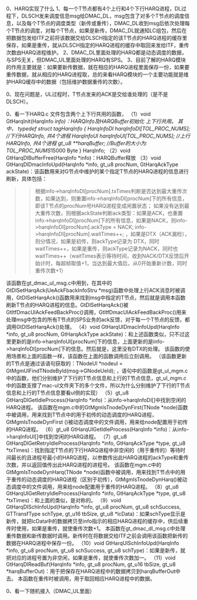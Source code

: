 0、HARQ实现了什么
1、每一个T节点都有4个上行和4个下行HARQ进程，DL过程下，DLSCH发来调度信息msg给DMAC_DL，msg包含了对多个T节点的调度信息，以及每个T节点的调度类型（新传或重传），DMAC_DL收到msg后依次处理每个T节点的调度，对每个T节点，如果是新传，DMAC_DL就通知LC组包，然后在把数据包发给ITF之前将该数据交给DLSCH指定的该T节点的HARQ进程的缓存里保存，如果是重传，就从DLSCH指定的HARQ进程的缓存中取回来发给ITF，重传次数由HARQ进程维护。
2、DMAC_DL里面处理的HARQ都是动态调度的数据，与SPS无关，但DMAC_UL里面处理的HARQ有SPS。
3、目前了解的HARQ模块的作用主要就是：如果要新传数据，就在相应的HARQ进程里面保存一份，如果要重传数据，就从相应的HARQ进程取，总的来看HARQ模块的一个主要功能就是维护HARQ缓存中的数据（包括维护数据重传的次数）。

0、现在问题是，UL过程时，T节点发来的ACK是交给谁处理的（是不是DLSCH）。

0、看一下HARQ.c
	文件包含两个上下行共用的函数，
（1）void GtHarqInit(HarqInfo *info)：HARQInfo及HARQBuffer初始化 上下行共用。
	其中，
typedef struct tagHarqInfo {
    HarqInfoDl harqInfoDl[TOL_PROC_NUMS]; //下行HARQInfo, 共4个进程
    HarqInfoUl harqInfoUl[TOL_PROC_NUMS]; //上行HARQInfo, 共4个进程
    gt_u8 **harqBuffer;      //Buffer的大小为: TOL_PROC_NUMS*15000 Byte
} HarqInfo;
（2）void GtHarqDlBufferFree(HarqInfo *info)：HARQBuffer释放
（3）void GtHarqDlDmacInfoUpd(HarqInfo *info, gt_u8 procNum, GtHarqAckType ackState)：该函数用来对G节点中维护的某个指定T节点的HARQ进程的信息进行刷新，具体包括：
>>根据info->harqInfoDl[procNum].txTimes判断是否达到最大重传次数，如果达到，则重置info->harqInfoDl[procNum]下的所有信息，即该T节点的procNum号HARQ进程变成闲置状态；
>>如果没有达到最大重传次数，则根据ackState判断ack类型：如果是ACK，也重置info->harqInfoDl[procNum]下的所有信息，如果是NACK，则info->harqInfoDl[procNum].ackType = NACK; info->harqInfoDl[procNum].waitTimes++; ，如果是DTX（ACK漏检），则分情况，如果是初传，则ackType记录为 DTX，同时waitTimes++，如果是重传，则ackType记录为NACK，同时也waitTimes++（waitTimes表示等待时间，收到NACK/DTX反馈后开始计时，每超帧取值+1，当达到最大值后，从0开始重新计数，同时重传次数+1）

该函数在gt_dmac_ul_msg.c中用到，在其中的GtDlSetHarqAck(UeAckFbackInfoStru *msg)函数中处理上行ACK消息时被调用，GtDlSetHarqAck()函数用来找到msg中指定的T节点，然后就是调用本函数刷新T节点的HARQ进程的信息。GtDlSetHarqAck()被GtItfDmacUlAckFeedBackProc()调用，GtItfDmacUlAckFeedBackProc()用来处理msg中包含的所有T节点的SPS业务的ack反馈，对于每一个T节点的反馈，都调用GtDlSetHarqAck()处理。
（4）void GtHarqUlDmacInfoUpd(HarqInfo *info, gt_u8 procNum, GtHarqAckType ackState)：和上述函数类似，只不过这里更新的是info->harqInfoUl[procNum]下的信息，上面更新的是info->harqInfoDl[procNum]下的信息。然后就是，这里没有DTX的处理。
该函数的使用场景和上面的函数一样，该函数在上面的函数调用后立刻调用。
（该函数更新的T节点是通过该语句获取的：TNodeUl *nodeul = GtMgmUlFindTNodeById(msg->GNodeUeId); ，语句中的函数是gt_ul_mgm.c中的函数，他们分别维护了下行的T节点信息和上行的T节点信息，gt_ul_mgm.c中的函数支撑了mac-ul文件夹下的多个文件，所以为什么分别维护了下行的T节点信息和上行的T节点信息要看ul侧的实现）
（5）gt_u8 GtHarqDlGetIdleProcess(HarqInfo *info)：从info->harqInfoDl[]中找到空闲的HARQ进程。
	该函数在mgm.c中的GtMgmIsTnodeDynFirst(TNode *node)函数中被调用，用来找到T节点中的用于初传的动态调度的HARQ进程，GtMgmIsTnodeDynFirst ()被动态调度中的文件调用，用来给node配置用于初传的HARQ进程。
（6）gt_u8 GtHarqUlGetIdleProcess(HarqInfo *info)：从info->harqInfoUl[]中找到空闲的HARQ进程。
（7）gt_u8 GtHarqDlGetRetryIdleProcess(HarqInfo *info, GtHarqAckType *type, gt_u8 *txTimes)：找到指定T节点的下行HARQ进程中非空闲的（用于重传的）等待时间最长的且进程号最小的HARQ进程，以参数传出此HARQ进程的ackType和重传次数，并以返回值传出此HARQ进程的进程号。
	该函数在mgm.c中的GtMgmIsTnodeDynHarq(TNode *node)函数中被调用，用来找到T节点中的用于重传的动态调度的HARQ进程（区别于初传），GtMgmIsTnodeDynHarq()被动态调度中的文件调用，用来给node配置用于重传的HARQ进程。
（8）gt_u8 GtHarqUlGetRetryIdleProcess(HarqInfo *info, GtHarqAckType *type, gt_u8 *txTimes)：和上面的类似，是对称的。
（9）void GtHarqDlSchInfoUpd(HarqInfo *info, gt_u8 procNum, gt_u8 schSuccess, GTTransfType schType, gt_u16 tbSize, gt_u8 *lcData)：如果schType显示是新传，就把lcData中的数据拷贝至info指示的相应HARQ进程的缓存中，供后续重传时使用，如果是重传，就使重传次数+1。
	本函数在gt_dmac_dl_msg.c中处理重传数据和新传数据时调用。新传时在将数据交给ITF之前会调用该函数把新传的数据在HARQ进程中保存一份。
（10）void GtHarqUlSchInfoUpd(HarqInfo *info, gt_u8 procNum, gt_u8 schSuccess, gt_u8 schType)：如果是新传，就把对应的进程号置为非空闲，如果是重传，就使重传次数加一。
（11）void GtHarqDlReadBuf(HarqInfo *info, gt_u8 procNum, gt_u16 tbSize,  gt_u8 *harqBufferOut)：用于把保存在HARQ进程中的数据拷贝到harqBufferOut中去。
	本函数在重传时被调用，用于取回相应HARQ进程中的数据。



0、看一下随机接入（DMAC_UL里面）

